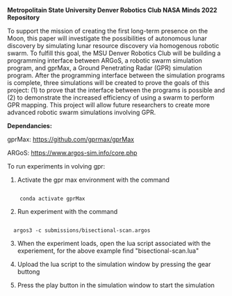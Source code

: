**Metropolitain State University Denver Robotics Club NASA Minds 2022 Repository**

To support the mission of creating the first long-term presence on the Moon, this paper will investigate the possibilities of autonomous lunar discovery 
by simulating lunar resource discovery via homogenous robotic swarm. To fulfill this goal, the MSU Denver Robotics Club will be building a programming 
interface between ARGoS, a robotic swarm simulation program, and gprMax, a Ground Penetrating Radar (GPR) simulation program. After the programming 
interface between the simulation programs is complete, three simulations will be created to prove the goals of this project: (1) to prove that the 
interface between the programs is possible and (2) to demonstrate the increased  efficiency of using a  swarm to perform GPR mapping. This project will 
allow future researchers to create more advanced robotic swarm simulations involving GPR.

**Dependancies:**

gprMax:
https://github.com/gprmax/gprMax

ARGoS:
https://www.argos-sim.info/core.php

To run experiments in volving gpr:

1) Activate the gpr max environment with the command
<code>
    conda activate gprMax
</code>

2) Run experiment with the command
<code>
  argos3 -c submissions/bisectional-scan.argos
</code>

3) When the experiment loads, open the lua script associated with the experiement, for the above example find "bisectional-scan.lua"

4) Upload the lua script to the simulation window by pressing the gear buttong

5) Press the play button in the simulation window to start the simulation
